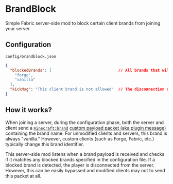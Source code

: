 # BrandBlock
Simple Fabric server-side mod to block certain client brands from joining your server

## Configuration
`config/brandblock.json`
```json
{
  "blockedBrands": [                             // All brands that will be blocked
    "forge",
    "vanilla"
  ],
  "kickMsg": "This client brand is not allowed"  // The disconnection reason shown to the player, can be in Raw JSON text format
}
```

## How it works?
When joining a server, during the configuration phase, both the server and client send a [`minecraft:brand`](https://wiki.vg/Plugin_channels#minecraft:brand) [custom payload packet (aka plugin message)](https://wiki.vg/index.php?title=Protocol&oldid=18641#Serverbound_Plugin_Message_.28configuration.29) containing the brand name. For unmodified clients and servers, this brand is always "vanilla." However, custom clients (such as Forge, Fabric, etc.) typically change this brand identifier.

This server-side mod listens when a brand payload is received and checks if it matches any blocked brands specified in the configuration file. If a blocked brand is detected, the player is disconnected from the server. However, this can be easily bypassed and modified clients may not to send this packet at all.
